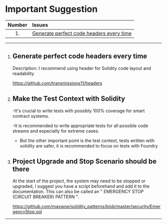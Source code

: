 # Important Suggestion

| Number | Issues                                                                                |
| :----: | :------------------------------------------------------------------------------------ |
|   1.   | [Generate perfect code headers every time](#generate-perfect-code-headers-every-time) |

---

1.  ## Generate perfect code headers every time

    Description: I recommend using header for Solidity code layout and readability

    https://github.com/transmissions11/headers

2.  ## Make the Test Context with Solidity

    -It's crucial to write tests with possibly 100% coverage for smart contract systems.

    -It is recommended to write appropriate tests for all possible code streams and especially for extreme cases.

    - But the other important point is the test context, tests written with solidity are safer, it is recommended to focus on tests with Foundry

3.  ## Project Upgrade and Stop Scenario should be there

    At the start of the project, the system may need to be stopped or upgraded, I suggest you have a script beforehand and add it to the documentation. This can also be called an " EMERGENCY STOP (CIRCUIT BREAKER) PATTERN ".

    https://github.com/maxwoe/solidity_patterns/blob/master/security/EmergencyStop.sol

---

